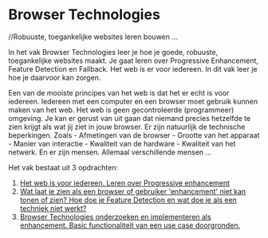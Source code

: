 # Browser Technologies
//Robuuste, toegankelijke websites leren bouwen … 

In het vak Browser Technologies leer je hoe je goede, robuuste, toegankelijke websites maakt. Je gaat leren over Progressive Enhancement, Feature Detection en Fallback. Het web is er voor iedereen. In dit vak leer je hoe je daarvoor kan zorgen.

Een van de mooiste principes van het web is dat het er echt is voor iedereen. Iedereen met een computer en een browser moet gebruik kunnen maken van het web. Het web is geen gecontroleerde (programmeer) omgeving. Je kan er gerust van uit gaan dat niemand precies hetzelfde te zien krijgt als wat jij ziet in jouw browser. Er zijn natuurlijk de technische beperkingen. Zoals - Afmetingen van de browser - Grootte van het apparaat - Manier van interactie - Kwaliteit van de hardware - Kwaliteit van het netwerk. En er zijn mensen. Allemaal verschillende mensen ...


Het vak bestaat uit 3 opdrachten:

1. [Het web is voor iedereen. Leren over Progressive enhancement](#)
2. [Wat laat je zien als een browser of gebruiker 'enhancement' niet kan tonen of zien? Hoe doe je Feature Detection en wat doe je als een techniek niet werkt?](#)
3. [Browser Technologies onderzoeken en implementeren als enhancement. Basic functionaliteit van een use case doorgronden.](#)
